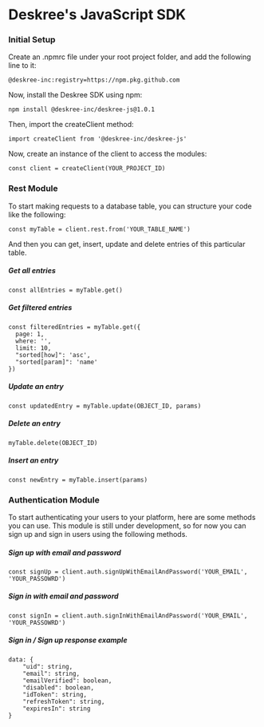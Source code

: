 # Deskree's JavaScript SDK

### Initial Setup

Create an .npmrc file under your root project folder, and add the following line to it:

```
@deskree-inc:registry=https://npm.pkg.github.com
```

Now, install the Deskree SDK using npm:

```
npm install @deskree-inc/deskree-js@1.0.1
```

Then, import the createClient method:

```
import createClient from '@deskree-inc/deskree-js'
```

Now, create an instance of the client to access the modules: 

```
const client = createClient(YOUR_PROJECT_ID)
```

### Rest Module

To start making requests to a database table, you can structure your code like the following: 

```
const myTable = client.rest.from('YOUR_TABLE_NAME')
```

And then you can get, insert, update and delete entries of this particular table.

##### Get all entries

```
const allEntries = myTable.get()
```

##### Get filtered entries

```
const filteredEntries = myTable.get({
  page: 1,
  where: '',
  limit: 10,
  "sorted[how]": 'asc',
  "sorted[param]": 'name'
})
```

##### Update an entry

```
const updatedEntry = myTable.update(OBJECT_ID, params)
```

##### Delete an entry

```
myTable.delete(OBJECT_ID)
```

##### Insert an entry

```
const newEntry = myTable.insert(params)
```

### Authentication Module

To start authenticating your users to your platform, here are some methods you can use. This module is still under development, so for now you can sign up and sign in users using the following methods.

##### Sign up with email and password
```
const signUp = client.auth.signUpWithEmailAndPassword('YOUR_EMAIL', 'YOUR_PASSOWRD')
```

##### Sign in with email and password
```
const signIn = client.auth.signInWithEmailAndPassword('YOUR_EMAIL', 'YOUR_PASSOWRD')
```

##### Sign in / Sign up response example

```
data: {
    "uid": string,
    "email": string,
    "emailVerified": boolean,
    "disabled": boolean,
    "idToken": string,
    "refreshToken": string,
    "expiresIn": string
}
```